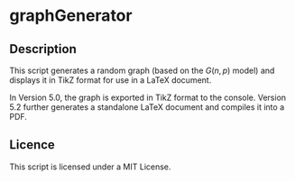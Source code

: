 # graphGenerator

## Description
This script generates a random graph (based on the $G(n, p)$ model) and displays it in TikZ format for use in a LaTeX document.

In Version 5.0, the graph is exported in TikZ format to the console. Version 5.2 further generates a standalone LaTeX document and compiles it into a PDF.

## Licence

This script is licensed under a MIT License.
